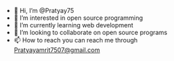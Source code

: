 - 👋 Hi, I’m @Pratyay75
- 👀 I’m interested in open source programming
- 🌱 I’m currently learning web development
- 💞️ I’m looking to collaborate on open source programs
- 📫 How to reach you can reach me through Pratyayamrit7507@gmail.com

<!---
Pratyay75/Pratyay75 is a ✨ special ✨ repository because its `README.md` (this file) appears on your GitHub profile.
You can click the Preview link to take a look at your changes.
--->
